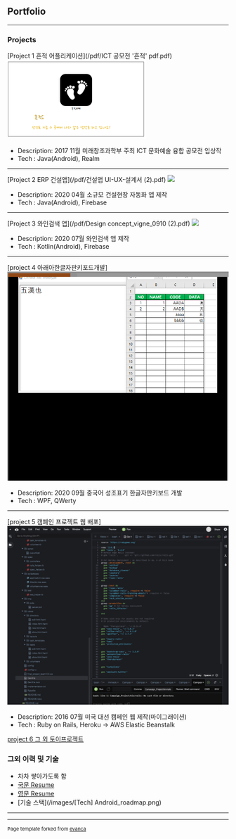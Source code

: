 ## Portfolio

---

### Projects 
[Project 1 흔적 어플리케이션](/pdf/ICT 공모전 '흔적' pdf.pdf)
<img src="images/흔적 thumbnail.PNG?raw=true"/>
- Description: 2017 11월 미래창조과학부 주최 ICT 문화예술 융합 공모전 입상작
- Tech : Java(Android), Realm

---
[Project 2 ERP 건설앱](/pdf/건설앱 UI-UX-설계서 (2).pdf)
<img src="건설 thmb.PNG?raw=true"/>
- Description: 2020 04월 소규모 건설현장 자동화 앱 제작
- Tech : Java(Android), Firebase

---
[Project 3 와인검색 앱](/pdf/Design concept_vigne_0910 (2).pdf)
<img src="images/logo.png?raw=true"/>
- Description: 2020 07월 와인검색 앱 제작
- Tech : Kotlin(Android), Firebase

---
[project 4 아래아한글자판키포드개발]
<img src="images/중국어 아래아 한글.PNG?raw=true"/>
- Description: 2020 09월 중국어 성조표기 한글자판키보드 개발
- Tech : WPF, QWerty

---
[project 5 캠폐인 프로젝트 웹 배포]
<img src="images/aws.PNG?raw=true"/>
- Description: 2016 07월 미국 대선 캠페인 웹 제작(마이그래이션)
- Tech : Ruby on Rails, Heroku -> AWS Elastic Beanstalk

[project 6 그 외 토이프로젝트](https://github.com/lhs5323?tab=repositories)

### 그외 이력 및 기술
- 차차 쌓아가도록 함
- [국문 Resume](/pdf/resume_이현석_국문.pdf)
- [영문 Resume](/pdf/Resume_HyunsukLee.pdf)
- [기술 스택](/images/[Tech] Android_roadmap.png)
---




---
<p style="font-size:11px">Page template forked from <a href="https://github.com/evanca/quick-portfolio">evanca</a></p>
<!-- Remove above link if you don't want to attibute -->
